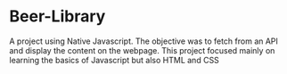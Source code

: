 # Beer-Library
A project using Native Javascript. The objective was to fetch from an API and display the content on the webpage.
This project focused mainly on learning the basics of Javascript but also HTML and CSS
